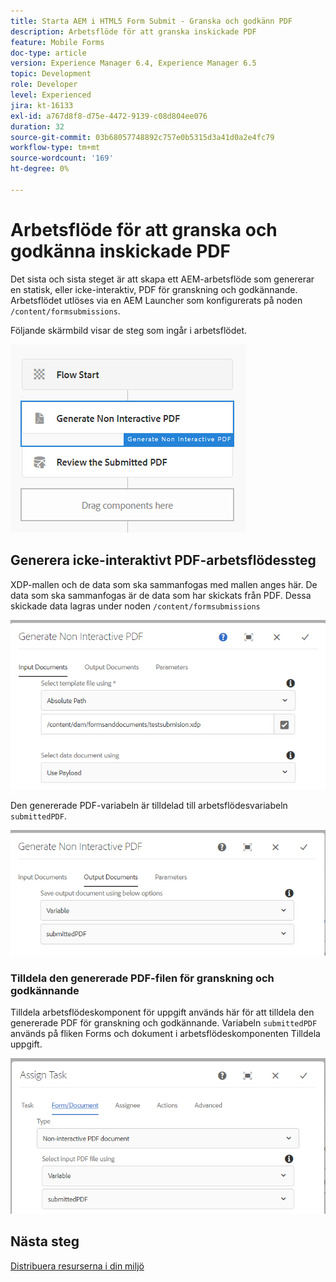```yaml
---
title: Starta AEM i HTML5 Form Submit - Granska och godkänn PDF
description: Arbetsflöde för att granska inskickade PDF
feature: Mobile Forms
doc-type: article
version: Experience Manager 6.4, Experience Manager 6.5
topic: Development
role: Developer
level: Experienced
jira: kt-16133
exl-id: a767d8f8-d75e-4472-9139-c08d804ee076
duration: 32
source-git-commit: 03b68057748892c757e0b5315d3a41d0a2e4fc79
workflow-type: tm+mt
source-wordcount: '169'
ht-degree: 0%

---
```


# Arbetsflöde för att granska och godkänna inskickade PDF

Det sista och sista steget är att skapa ett AEM-arbetsflöde som genererar en statisk, eller icke-interaktiv, PDF för granskning och godkännande. Arbetsflödet utlöses via en AEM Launcher som konfigurerats på noden `/content/formsubmissions`.

Följande skärmbild visar de steg som ingår i arbetsflödet.

![arbetsflöde](assets/workflow.PNG)

## Generera icke-interaktivt PDF-arbetsflödessteg

XDP-mallen och de data som ska sammanfogas med mallen anges här. De data som ska sammanfogas är de data som har skickats från PDF. Dessa skickade data lagras under noden ```/content/formsubmissions```

![arbetsflöde](assets/generate-pdf1.PNG)

Den genererade PDF-variabeln är tilldelad till arbetsflödesvariabeln `submittedPDF`.

![arbetsflöde](assets/generate-pdf2.PNG)

### Tilldela den genererade PDF-filen för granskning och godkännande

Tilldela arbetsflödeskomponent för uppgift används här för att tilldela den genererade PDF för granskning och godkännande. Variabeln `submittedPDF` används på fliken Forms och dokument i arbetsflödeskomponenten Tilldela uppgift.

![arbetsflöde](assets/assign-task.PNG)


## Nästa steg

[Distribuera resurserna i din miljö](./deploy-assets.md)